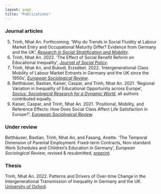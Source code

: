 ```yaml
---
layout: page
title: "Publications"
---
```


### Journal articles

5. Trinh, Nhat An. Forthcoming. ‘Why do Trends in Social Fluidity at Labour Market Entry and Occupational Maturity Differ? Evidence from Germany and the UK’, *[Research in Social Stratification and Mobility](https://www.sciencedirect.com/science/article/abs/pii/S0276562422000737)*.
4. Trinh, Nhat An. 2022. ‘The Effect of Social Benefit Reform on Educational Inequality’, *[Journal of Social Policy](https://doi.org/10.1017/S0047279422000848)*.
3. Trinh, Nhat An, and Bukodi, Erzsébet. 2022. ‘Intergenerational Class Mobility of Labour Market Entrants in Germany and the UK since the 1950s’, *[European Sociological Review](https://doi.org/10.1093/esr/jcab028)*.
2. Betthäuser, Bastian, Kaiser, Caspar, and Trinh, Nhat An. 2021. ‘Regional Variation in Inequality of Educational Opportunity across Europe’, *[Socius: Sociological Research for a Dynamic World](https://doi.org/10.1177/23780231211019890)*, all authors contributed equally. 
1. Kaiser, Caspar, and Trinh, Nhat An. 2021. ‘Positional, Mobility, and Reference Effects: How Does Social Class Affect Life Satisfaction in Europe?’, *[European Sociological Review](https://doi.org/10.1093/esr/jcaa067)*.

### Under review

Betthäuser, Bastian, Trinh, Nhat An, and Fasang, Anette. ‘The Temporal Dimension of Parental Employment: Fixed-term Contracts, Non-standard Work Schedules and Children’s Education in Germany’, *European Sociological Review*, revised & resubmitted, [preprint](https://www.scripts-berlin.eu/publications/working-paper-series/Working-Paper-12-2021/index.html).

### Thesis

Trinh, Nhat An. 2022. Patterns and Drivers of Over-time Change in the Intergenerational Transmission of Inequality in Germany and the UK. [University of Oxford](https://ora.ox.ac.uk/objects/uuid:cbfb603b-ce55-49e2-87b6-011e7e39bd3f).
